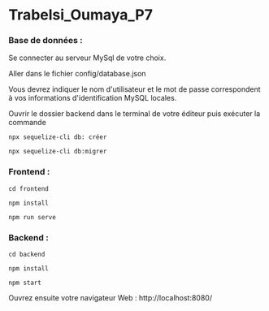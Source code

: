 # Trabelsi_Oumaya_P7

### Base de données :

Se connecter au serveur MySql de votre choix.

Aller dans le fichier config/database.json

Vous devrez indiquer le  nom d'utilisateur et le mot de passe correspondent à vos informations d'identification MySQL locales.

Ouvrir le dossier backend dans le terminal de votre éditeur puis exécuter la commande

`npx sequelize-cli db: créer`

`npx sequelize-cli db:migrer`


### Frontend :

`cd frontend`

`npm install `

`npm run serve`


### Backend :

`cd backend`

`npm install`

`npm start`


Ouvrez ensuite votre navigateur Web : http://localhost:8080/


